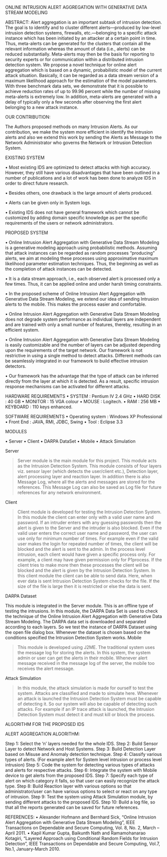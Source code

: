 ONLINE INTRUSION ALERT AGGREGATION WITH GENERATIVE DATA STREAM MODELING

ABSTRACT:
Alert aggregation is an important subtask of intrusion detection. The goal is to identify and to cluster different alerts—produced by low-level intrusion detection systems, firewalls, etc.—belonging to a specific attack instance which has been initiated by an attacker at a certain point in time. Thus, meta-alerts can be generated for the clusters that contain all the relevant information whereas the amount of data (i.e., alerts) can be reduced substantially. Meta-alerts may then be the basis for reporting to security experts or for communication within a distributed intrusion detection system. We propose a novel technique for online alert aggregation which is based on a dynamic, probabilistic model of the current attack situation. Basically, it can be regarded as a data stream version of a maximum likelihood approach for the estimation of the model parameters. With three benchmark data sets, we demonstrate that it is possible to achieve reduction rates of up to 99.96 percent while the number of missing meta-alerts is extremely low. In addition, meta-alerts are generated with a delay of typically only a few seconds after observing the first alert belonging to a new attack instance.

OUR CONTRIBUTION:

The Authors proposed methods on many Intrusion Alerts. As our contribution, we make the system more efficient in identify the intrusion alerts and also we extend this work by sending the Alerts as Message to the Network Administrator who governs the Network or Intrusion Detection System.

EXISTING SYSTEM

•	Most existing IDS are optimized to detect attacks with high accuracy. However, they still have various disadvantages that have been outlined in a number of publications and a lot of work has been done to analyze IDS in order to direct future research.

•	Besides others, one drawback is the large amount of alerts produced.

•	Alerts can be given only in System logs.

•	Existing IDS does not have general framework which cannot be customized by adding domain specific knowledge as per the specific requirements of the users or network administrators.

PROPOSED SYSTEM

•	Online Intrusion Alert Aggregation with Generative Data Stream Modeling is a generative modeling approach using probabilistic methods. Assuming that attack instances can be regarded as random processes “producing” alerts, we aim at modeling these processes using approximative maximum likelihood parameter estimation techniques. Thus, the beginning as well as the completion of attack instances can be detected.

•	It is a data stream approach, i.e., each observed alert is processed only a few times. Thus, it can be applied online and under harsh timing constraints.

•	In the proposed scheme of Online Intrusion Alert Aggregation with Generative Data Stream Modeling, we extend our idea of sending Intrusion alerts to the mobile. This makes the process easier and comfortable.

•	Online Intrusion Alert Aggregation with Generative Data Stream Modeling does not degrade system performance as individual layers are independent and are trained with only a small number of features, thereby, resulting in an efficient system.

•	Online Intrusion Alert Aggregation with Generative Data Stream Modeling is easily customizable and the number of layers can be adjusted depending upon the requirements of the target network. Our framework is not restrictive in using a single method to detect attacks. Different methods can be seamlessly integrated in our framework to build effective intrusion detectors.

•	Our framework has the advantage that the type of attack can be inferred directly from the layer at which it is detected. As a result, specific intrusion response mechanisms can be activated for different attacks.


HARDWARE REQUIREMENTS
•	SYSTEM		: Pentium IV 2.4 GHz
•	HARD DISK		: 40 GB
•	MONITOR		: 15 VGA colour
•	MOUSE		: Logitech.
•	RAM			: 256 MB
•	KEYBOARD		: 110 keys enhanced.

SOFTWARE REQUIREMENTS
•	Operating system 	:  	Windows XP Professional
•	Front End  		:  	JAVA, RMI, JDBC, Swing
•	Tool                    	:	Eclipse 3.3


MODULES

•	Server
•	Client
•	DARPA DataSet
•	Mobile
•	Attack Simulation

Server
> Server module is the main module for this project. This module acts as the Intrusion Detection System. This module consists of four layers viz. sensor layer (which detects the user/client etc.), Detection layer, alert processing layer and reaction layer. In addition there is also Message Log, where all the alerts and messages are stored for the references. This Message Log can also be saved as Log file for future references for any network environment.

Client
> Client module is developed for testing the Intrusion Detection System. In this module the client can enter only with a valid user name and password. If an intruder enters with any guessing passwords then the alert is given to the Server and the intruder is also blocked. Even if the valid user enters the correct user name and password, the user can use only for minimum number of times. For example even if the valid user makes the login for repeated number of times, the client will be blocked and the alert is sent to the admin. In the process level intrusion, each client would have given a specific process only. For example, a client may have given permission only for P1process. If the client tries to make more then these processes the client will be blocked and the alert is given by the Intrusion Detection System. In this client module the client can be able to send data. Here, when ever data is sent Intrusion Detection System checks for the file. If the size of the file is large then it is restricted or else the data is sent.

DARPA Dataset

This module is integrated in the Server module. This is an offline type of testing the intrusions. In this module, the DARPA Data Set is used to check the technique of the Online Intrusion Alert Aggregation with Generative Data Stream Modeling. The DARPA data set is downloaded and separated according to each layers. So we test the instance of DARPA Dataset using the open file dialog box. Whenever the dataset is chosen based on the conditions specified the Intrusion Detection System works.
Mobile

> This module is developed using J2ME. The traditional system uses the message log for storing the alerts. In this system, the system admin or user can get the alerts in their mobile. Whenever alert message received in the message log of the server, the mobile too receives the alert message.

Attack Simulation

> In this module, the attack simulation is made for ourself to test the system. Attacks are classified and made to simulate here. Whenever an attack is launched the Intrusion Detection System must be capable of detecting it. So our system will also be capable of detecting such attacks. For example if an IP trace attack is launched, the Intrusion Detection System must detect it and must kill or block the process.

ALGORITHM FOR THE PROPOSED IDS

ALERT AGGREGATION ALGORITHM:

Step 1: Select the ‘n’ layers needed for the whole IDS.
Step 2: Build Sensor Layer to detect Network and Host Systems.
Step 3: Build Detection Layer based on Misuse and Anomaly detection technique.
Step 4: Classify various types of alerts. (For example alert for System level intrusion or process level intrusion)
Step 5: Code the system for detecting various types of attacks and alerts for respective attacks.
Step 6: Integrate the system with Mobile device to get alerts from the proposed IDS.
Step 7: Specify each type of alert on which category it falls, so that user can easily recognize the attack type.
Step 8: Build Reaction layer with various options so that administrator/user can have various options to select or react on any type of intrusion.
Step 9: Test the system using Attack Simulation module, by sending different attacks to the proposed IDS.
Step 10: Build a log file, so that all the reports generated can be saved for future references.

REFERENCES:
•	Alexander Hofmann and Bernhard Sick, “Online Intrusion Alert Aggregation with Generative Data Stream Modeling”, IEEE Transactions on Dependable and Secure Computing, Vol. 8, No. 2, March – April 2011.
•	Kapil Kumar Gupta, Baikunth Nath and Ramamohanarao Kotagiri, “Layered        Approach using Conditional Random Fields for Intrusion Detection”, IEEE Transactions on Dependable and Secure Computing, Vol.7, No.1, January-March 2010.